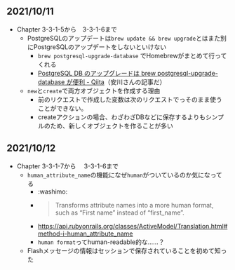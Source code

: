 ## 2021/10/11
- Chapter 3-3-1-5から　3-3-1-6まで
    - PostgreSQLのアップデートは`brew update && brew upgrade`とはまた別にPostgreSQLのアップデートをしないといけない
        - `brew postgresql-upgrade-database` でHomebrewがまとめて行ってくれる
        - [PostgreSQL DB のアップグレードは brew postgresql\-upgrade\-database が便利 \- Qiita](https://qiita.com/yasulab/items/237c3f9634055d665745)（安川さんの記事だ）
    - `new`と`create`で両方オブジェクトを作成する理由
        - 前のリクエストで作成した変数は次のリクエストでっそのまま使うことができない。
        - createアクションの場合、わざわざDBなどに保存するよりもシンプルのため、新しくオブジェクトを作ることが多い

## 2021/10/12
- Chapter 3-3-1-7から　 3-3-1-6まで
    - `human_attribute_name`の機能になぜ`human`がついているのか気になってる
      - :washimo:
      - > Transforms attribute names into a more human format, such as “First name” instead of “first_name”.
      - https://api.rubyonrails.org/classes/ActiveModel/Translation.html#method-i-human_attribute_name
      - `human format`ってhuman-readable的な……？
  - Flashメッセージの情報はセッションで保存されていることを初めて知った
